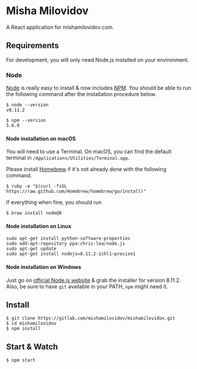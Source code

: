 # Misha Milovidov

A React application for mishamilovidov.com.

## Requirements

For development, you will only need Node.js installed on your environment.

### Node

[Node](http://nodejs.org/) is really easy to install & now includes [NPM](https://npmjs.org/).
You should be able to run the following command after the installation procedure
below.

    $ node --version
    v8.11.2

    $ npm --version
    5.6.0

#### Node installation on macOS

You will need to use a Terminal. On macOS, you can find the default terminal in
`/Applications/Utilities/Terminal.app`.

Please install [Homebrew](http://brew.sh/) if it's not already done with the following command.

    $ ruby -e "$(curl -fsSL https://raw.github.com/Homebrew/homebrew/go/install)"

If everything when fine, you should run

    $ brew install node@8

#### Node installation on Linux

    sudo apt-get install python-software-properties
    sudo add-apt-repository ppa:chris-lea/node.js
    sudo apt-get update
    sudo apt-get install nodejs=8.11.2-1chl1~precise1

#### Node installation on Windows

Just go on [official Node.js website](http://nodejs.org/) & grab the installer for version 8.11.2.
Also, be sure to have `git` available in your PATH, `npm` might need it.

## Install

    $ git clone https://gitlab.com/mishamilovidov/mishamilovidov.git
    $ cd mishamilovidov
    $ npm install

## Start & Watch

    $ npm start